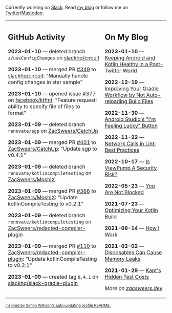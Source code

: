 Currently working on [Slack](https://slack.com/). Read [my blog](https://zacsweers.dev/) or follow me on [Twitter](https://twitter.com/ZacSweers)/[Mastodon](https://hachyderm.io/@ZacSweers).

<table><tr><td valign="top" width="60%">

## GitHub Activity
<!-- githubActivity starts -->
**2023-01-10** — deleted branch `z/useConfigChanges` on [slackhq/circuit](https://github.com/slackhq/circuit)

**2023-01-10** — merged PR [#349](https://github.com/slackhq/circuit/pull/349) to [slackhq/circuit](https://github.com/slackhq/circuit): "Manually handle config changes in star sample"

**2023-01-10** — opened issue [#377](https://github.com/facebook/ktfmt/issues/377) on [facebook/ktfmt](https://github.com/facebook/ktfmt): "Feature request: ability to specify file of files to format"

**2023-01-09** — deleted branch `renovate/sgp` on [ZacSweers/CatchUp](https://github.com/ZacSweers/CatchUp)

**2023-01-09** — merged PR [#401](https://github.com/ZacSweers/CatchUp/pull/401) to [ZacSweers/CatchUp](https://github.com/ZacSweers/CatchUp): "Update sgp to v0.4.1"

**2023-01-09** — deleted branch `renovate/kotlincompiletesting` on [ZacSweers/MoshiX](https://github.com/ZacSweers/MoshiX)

**2023-01-09** — merged PR [#366](https://github.com/ZacSweers/MoshiX/pull/366) to [ZacSweers/MoshiX](https://github.com/ZacSweers/MoshiX): "Update kotlinCompileTesting to v0.2.1"

**2023-01-09** — deleted branch `renovate/kotlincompiletesting` on [ZacSweers/redacted-compiler-plugin](https://github.com/ZacSweers/redacted-compiler-plugin)

**2023-01-09** — merged PR [#110](https://github.com/ZacSweers/redacted-compiler-plugin/pull/110) to [ZacSweers/redacted-compiler-plugin](https://github.com/ZacSweers/redacted-compiler-plugin): "Update kotlinCompileTesting to v0.2.1"

**2023-01-09** — created tag `0.4.1` on [slackhq/slack-gradle-plugin](https://github.com/slackhq/slack-gradle-plugin)
<!-- githubActivity ends -->
</td><td valign="top" width="40%">

## On My Blog
<!-- blog starts -->
**2023-01-10** — [Keeping Android and Kotlin Healthy in a Post-Twitter World](https://www.zacsweers.dev/keeping-android-healthy/)

**2022-12-19** — [Improving Your Gradle Workflow by Not Auto-reloading Build Files](https://www.zacsweers.dev/improving-your-workflow-by-not-auto-reloading-build-files/)

**2022-11-30** — [Android Studio's "I'm Feeling Lucky" Button](https://www.zacsweers.dev/android-studios-im-feeling-lucky-button/)

**2022-11-22** — [Network Calls in Lint: Best Practices](https://www.zacsweers.dev/network-calls-in-lint-best-practices/)

**2022-10-17** — [Is ViewPump A Security Risk?](https://www.zacsweers.dev/is-viewpump-a-security-risk/)

**2022-05-23** — [You Are Not Blocked](https://www.zacsweers.dev/you-are-not-blocked/)

**2021-07-23** — [Optimizing Your Kotlin Build](https://www.zacsweers.dev/optimizing-your-kotlin-build/)

**2021-06-14** — [How I Work](https://www.zacsweers.dev/how-i-work/)

**2021-02-02** — [Disposables Can Cause Memory Leaks](https://www.zacsweers.dev/disposables-can-cause-memory-leaks/)

**2021-01-29** — [Kapt's Hidden Test Costs](https://www.zacsweers.dev/kapts-hidden-test-costs/)
<!-- blog ends -->
_More on [zacsweers.dev](https://zacsweers.dev/)_
</td></tr></table>

<sub><a href="https://simonwillison.net/2020/Jul/10/self-updating-profile-readme/">Inspired by Simon Willison's auto-updating profile README.</a></sub>